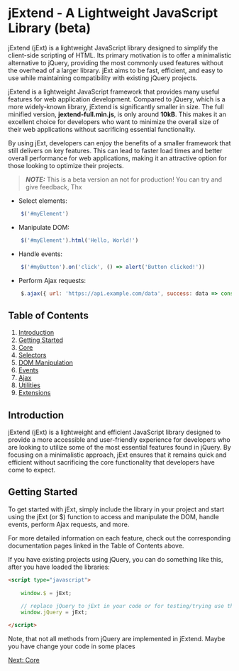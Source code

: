 # jExtend - A Lightweight JavaScript Library (beta)

jExtend (jExt) is a lightweight JavaScript library designed to simplify the client-side scripting of HTML. Its primary motivation is to offer a minimalistic alternative to jQuery, 
providing the most commonly used features without the overhead of a larger library. jExt aims to be fast, efficient, and easy to use while maintaining compatibility with 
existing jQuery projects.

jExtend is a lightweight JavaScript framework that provides many useful features for web application development. Compared to jQuery, which is a more widely-known library, jExtend is significantly smaller in size. The full minified version, **jextend-full.min.js**, is only around **10kB**. This makes it an excellent choice for developers who want to minimize the overall size of their web applications without sacrificing essential functionality.

By using jExt, developers can enjoy the benefits of a smaller framework that still delivers on key features. This can lead to faster load times and better overall performance for web applications, making it an attractive option for those looking to optimize their projects.

> **_NOTE:_**
   This is a beta version an not for production!
   You can try and give feedback, Thx

- Select elements: 
``` Javascript 
    $('#myElement')
```

- Manipulate DOM: 
``` Javascript 
    $('#myElement').html('Hello, World!')
```

- Handle events: 
``` Javascript 
    $('#myButton').on('click', () => alert('Button clicked!'))
```

- Perform Ajax requests: 

``` Javascript 
    $.ajax({ url: 'https://api.example.com/data', success: data => console.log(data) })
```

## Table of Contents

1. [Introduction](#introduction)
2. [Getting Started](#getting-started)
3. [Core](docs/core.md)
4. [Selectors](docs/selectors.md)
5. [DOM Manipulation](docs/dom.md)
6. [Events](docs/events.md)
7. [Ajax](docs/ajax.md)
8. [Utilities](docs/utilities.md)
9. [Extensions](docs/extensions.md)

## Introduction

jExtend (jExt) is a lightweight and efficient JavaScript library designed to provide a more accessible and user-friendly experience for developers 
who are looking to utilize some of the most essential features found in jQuery. By focusing on a minimalistic approach, jExt ensures that it remains quick and efficient without sacrificing the core functionality that developers have come to expect.

## Getting Started

To get started with jExt, simply include the library in your project and start using the jExt (or $) function to access and manipulate the DOM, 
handle events, perform Ajax requests, and more.

For more detailed information on each feature, check out the corresponding documentation pages linked in the Table of Contents above.

If you have existing projects using jQuery, you can do something like this, after you have 
loaded the libraries:

``` html
<script type="javascript">
    
    window.$ = jExt;

    // replace jQuery to jExt in your code or for testing/trying use this line
    window.jQuery = jExt;

</script>
```
Note, that not all methods from jQuery are implemented in jExtend. Maybe you have 
change your code in some places

[Next: Core](docs/core.md)

